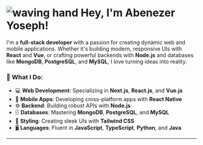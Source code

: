 # ![waving hand](https://media.giphy.com/media/hvRJCLFzcasrR4ia7z/giphy.gif) **Hey, I'm Abenezer Yoseph!**

I'm a **full-stack developer** with a passion for creating dynamic web and mobile applications. Whether it's building modern, responsive UIs with **React** and **Vue**, or crafting powerful backends with **Node.js** and databases like **MongoDB**, **PostgreSQL**, and **MySQL**, I love turning ideas into reality.

### 🚀 What I Do:
- 💻 **Web Development**: Specializing in **Next.js**, **React.js**, and **Vue.js**
- 📱 **Mobile Apps**: Developing cross-platform apps with **React Native**
- ⚙️ **Backend**: Building robust APIs with **Node.js**
- 🗄️ **Databases**: Mastering **MongoDB**, **PostgreSQL**, and **MySQL**
- 🎨 **Styling**: Creating sleek UIs with **Tailwind CSS**
- 🖥️ **Languages**: Fluent in **JavaScript**, **TypeScript**, **Python**, and **Java**

---

